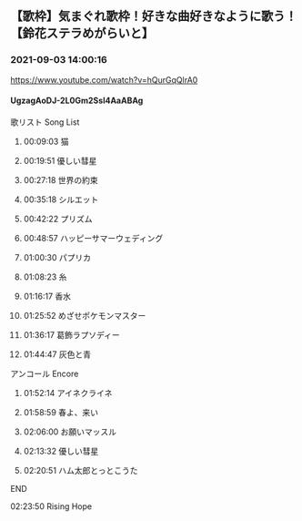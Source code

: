 ## 【歌枠】気まぐれ歌枠！好きな曲好きなように歌う！【鈴花ステラめがらいと】
### 2021-09-03 14:00:16
https://www.youtube.com/watch?v=hQurGqQlrA0
#### UgzagAoDJ-2L0Gm2Ssl4AaABAg
歌リスト  Song List



01.  00:09:03  猫

02.  00:19:51  優しい彗星

03.  00:27:18  世界の約束

04.  00:35:18  シルエット

05.  00:42:22  プリズム

06.  00:48:57  ハッピーサマーウェディング

07.  01:00:30  パプリカ

08.  01:08:23  糸

09.  01:16:17  香水

10.  01:25:52  めざせポケモンマスター

11.  01:36:17  葛飾ラプソディー

12.  01:44:47  灰色と青



アンコール  Encore



01.  01:52:14  アイネクライネ

02.  01:58:59  春よ、来い

03.  02:06:00  お願いマッスル

04.  02:13:32  優しい彗星

05.  02:20:51  ハム太郎とっとこうた



END

02:23:50  Rising Hope

